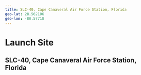 ```yaml
---
title: SLC-40, Cape Canaveral Air Force Station, Florida
geo-lat: 28.562106
geo-lon: -80.57718
---
```


<div class="row">
  <div class="col-md-6">
    <h1>Launch Site</h1>
    <h2>SLC-40, Cape Canaveral Air Force Station, Florida</h2>
  </div>
</div>
